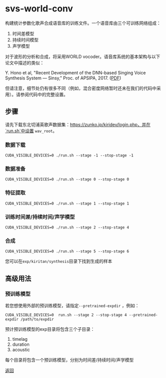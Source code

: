 # svs-world-conv

构建统计参数化歌声合成语音库的训练文件。一个语音库由三个可训练网络组成：

1. 时间差模型
2. 持续时间模型
3. 声学模型

对于波形的分析和合成，将采用WORLD vocoder。语音库系统的基本架构与以下论文中描述的类似：

Y. Hono et al, "Recent Development of the DNN-based Singing Voice Synthesis System — Sinsy," Proc. of APSIPA, 2017. ([PDF](http://www.apsipa.org/proceedings/2018/pdfs/0001003.pdf))

但请注意，细节处仍有很多不同（例如，混合密度网络暂时还未在我们的代码中采用）。请参阅代码中的完整设置。

## 步骤

请先下载东北切浦英歌声数据集：https://zunko.jp/kiridev/login.php，并在`run.sh`中设置 `wav_root`。

### 数据下载

```
CUDA_VISIBLE_DEVICES=0 ./run.sh --stage -1 --stop-stage -1
```

### 数据准备

```
CUDA_VISIBLE_DEVICES=0 ./run.sh --stage 0 --stop-stage 0
```

### 特征提取

```
CUDA_VISIBLE_DEVICES=0 ./run.sh --stage 1 --stop-stage 1
```

### 训练时间差/持续时间/声学模型

```
CUDA_VISIBLE_DEVICES=0 ./run.sh --stage 2 --stop-stage 4
```

### 合成


```
CUDA_VISIBLE_DEVICES=0 ./run.sh --stage 5 --stop-stage 6
```

您可以在`exp/kiritan/synthesis`目录下找到生成的样本

## 高级用法

### 预训练模型

若您想使用外部的预训练模型，请指定`--pretrained-expdir` ，例如：

```
CUDA_VISIBLE_DEVICES=0  run.sh --stage 2 --stop-stage 4 --pretrained-expdir /path/to/expdir
```

预计预训练模型的exp目录将包含三个子目录：

1. timelag
2. duration
3. acoustic

每个目录将包含一个预训练模型，分别为时间差/持续时间/声学模型





[返回](/nnsvs-zh-traanslate/nnsvs/)